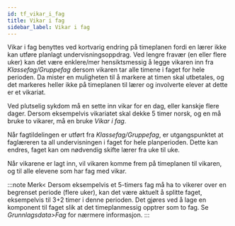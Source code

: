 ```yaml
---
id: tf_vikar_i_fag
title: Vikar i fag
sidebar_label: Vikar i fag
---
```

Vikar i fag benyttes ved kortvarig endring på timeplanen fordi en lærer ikke kan utføre planlagt undervisningsoppdrag. Ved lengre fravær (en eller flere uker) kan det være enklere/mer hensiktsmessig å legge vikaren inn fra _Klassefag/Gruppefag_ dersom vikaren tar alle timene i faget for hele perioden. Da mister en muligheten til å markere at timen skal utbetales, og det markeres heller ikke på timeplanen til lærer og involverte elever at dette er et vikariat.

Ved plutselig sykdom må en sette inn vikar for en dag, eller kanskje flere dager. Dersom eksempelvis vikariatet skal dekke 5 timer norsk, og en må bruke to vikarer, må en bruke _Vikar i fag_.

Når fagtildelingen er utført fra _Klassefag/Gruppefag_, er utgangspunktet at faglæreren ta all undervisningen i faget for hele planperioden. Dette kan endres, faget kan om nødvendig skifte lærer fra uke til uke.

Når vikarene er lagt inn, vil vikaren komme frem på timeplanen til vikaren, og til alle elevene som har fag med vikar.

:::note Merk<
Dersom eksempelvis et 5-timers fag må ha to vikerer over en begrenset periode (flere uker), kan det være aktuelt å splitte faget, eksempelvis til 3+2 timer i denne perioden. Det gjøres ved å lage en komponent til faget slik at det timeplanmessig opptrer som to fag. Se _Grunnlagsdata>Fag_ for nærmere informasjon.
:::
